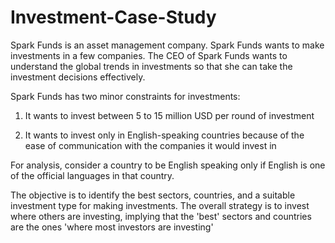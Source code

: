 # Investment-Case-Study

Spark Funds is an asset management company. Spark Funds wants to make investments in a few companies. The CEO of Spark Funds wants to understand the global trends in investments so that she can take the investment decisions effectively.

Spark Funds has two minor constraints for investments:

1. It wants to invest between 5 to 15 million USD per round of investment

2. It wants to invest only in English-speaking countries because of the ease of communication with the companies it would invest in

For analysis, consider a country to be English speaking only if English is one of the official languages in that country.




The objective is to identify the best sectors, countries, and a suitable investment type for making investments. The overall strategy is to invest where others are investing, implying that the 'best' sectors and countries are the ones 'where most investors are investing'
